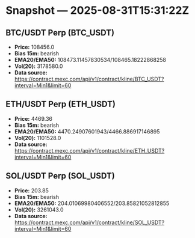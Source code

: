 # Snapshot — 2025-08-31T15:31:22Z

## BTC/USDT Perp (BTC_USDT)
- **Price:** 108456.0
- **Bias 15m:** bearish
- **EMA20/EMA50:** 108473.11457830534/108465.18222868258
- **Vol(20):** 3178580.0
- **Data source:** https://contract.mexc.com/api/v1/contract/kline/BTC_USDT?interval=Min1&limit=60

## ETH/USDT Perp (ETH_USDT)
- **Price:** 4469.36
- **Bias 15m:** bearish
- **EMA20/EMA50:** 4470.24907601943/4466.886917146895
- **Vol(20):** 1101528.0
- **Data source:** https://contract.mexc.com/api/v1/contract/kline/ETH_USDT?interval=Min1&limit=60

## SOL/USDT Perp (SOL_USDT)
- **Price:** 203.85
- **Bias 15m:** bearish
- **EMA20/EMA50:** 204.01069980406552/203.85821052812855
- **Vol(20):** 3261043.0
- **Data source:** https://contract.mexc.com/api/v1/contract/kline/SOL_USDT?interval=Min1&limit=60
